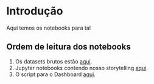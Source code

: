 # Introdução

Aqui temos os notebooks para tal

## Ordem de leitura dos notebooks

1. Os datasets brutos estão [aqui](https://github.com/miltongneto/Santander-Data-Challenge/tree/master/data). 
2. Jupyter notebooks contendo nosso storytelling [aqui](https://github.com/miltongneto/Santander-Data-Challenge/tree/master/notebooks).
3. O script para o Dashboard [aqui](https://github.com/miltongneto/Santander-Data-Challenge/tree/master/src).




